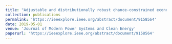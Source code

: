 ```yaml
---
title: "Adjustable and distributionally robust chance-constrained economic dispatch considering wind power uncertainty"
collection: publications
permalink: 'https://ieeexplore.ieee.org/abstract/document/9158564'
date: 2019-05-01
venue: 'Journal of Modern Power Systems and Clean Energy'
paperurl: 'https://ieeexplore.ieee.org/abstract/document/9158564'
---
```

